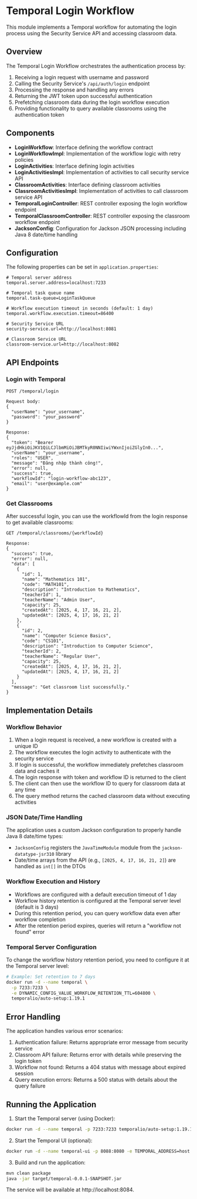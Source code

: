 # Temporal Login Workflow

This module implements a Temporal workflow for automating the login process using the Security Service API and accessing classroom data.

## Overview

The Temporal Login Workflow orchestrates the authentication process by:

1. Receiving a login request with username and password
2. Calling the Security Service's `/api/auth/login` endpoint
3. Processing the response and handling any errors
4. Returning the JWT token upon successful authentication
5. Prefetching classroom data during the login workflow execution
6. Providing functionality to query available classrooms using the authentication token

## Components

- **LoginWorkflow**: Interface defining the workflow contract
- **LoginWorkflowImpl**: Implementation of the workflow logic with retry policies
- **LoginActivities**: Interface defining login activities
- **LoginActivitiesImpl**: Implementation of activities to call security service API
- **ClassroomActivities**: Interface defining classroom activities
- **ClassroomActivitiesImpl**: Implementation of activities to call classroom service API
- **TemporalLoginController**: REST controller exposing the login workflow endpoint
- **TemporalClassroomController**: REST controller exposing the classroom workflow endpoint
- **JacksonConfig**: Configuration for Jackson JSON processing including Java 8 date/time handling

## Configuration

The following properties can be set in `application.properties`:

```properties
# Temporal server address
temporal.server.address=localhost:7233

# Temporal task queue name
temporal.task-queue=LoginTaskQueue

# Workflow execution timeout in seconds (default: 1 day)
temporal.workflow.execution.timeout=86400

# Security Service URL
security-service.url=http://localhost:8081

# Classroom Service URL
classroom-service.url=http://localhost:8082
```

## API Endpoints

### Login with Temporal

```
POST /temporal/login

Request body:
{
  "userName": "your_username",
  "password": "your_password"
}

Response:
{
  "token": "Bearer eyJjdHkiOiJKV1QiLCJlbmMiOiJBMTkyR0NNIiwiYWxnIjoiZGlyIn0...",
  "userName": "your_username",
  "roles": "USER",
  "message": "Đăng nhập thành công!",
  "error": null,
  "success": true,
  "workflowId": "login-workflow-abc123",
  "email": "user@example.com"
}
```

### Get Classrooms

After successful login, you can use the workflowId from the login response to get available classrooms:

```
GET /temporal/classrooms/{workflowId}

Response:
{
  "success": true,
  "error": null,
  "data": [
    {
      "id": 1,
      "name": "Mathematics 101",
      "code": "MATH101",
      "description": "Introduction to Mathematics",
      "teacherId": 1,
      "teacherName": "Admin User",
      "capacity": 25,
      "createdAt": [2025, 4, 17, 16, 21, 2],
      "updatedAt": [2025, 4, 17, 16, 21, 2]
    },
    {
      "id": 2,
      "name": "Computer Science Basics",
      "code": "CS101",
      "description": "Introduction to Computer Science",
      "teacherId": 2,
      "teacherName": "Regular User",
      "capacity": 25,
      "createdAt": [2025, 4, 17, 16, 21, 2],
      "updatedAt": [2025, 4, 17, 16, 21, 2]
    }
  ],
  "message": "Get classroom list successfully."
}
```

## Implementation Details

### Workflow Behavior

1. When a login request is received, a new workflow is created with a unique ID
2. The workflow executes the login activity to authenticate with the security service
3. If login is successful, the workflow immediately prefetches classroom data and caches it
4. The login response with token and workflow ID is returned to the client
5. The client can then use the workflow ID to query for classroom data at any time
6. The query method returns the cached classroom data without executing activities

### JSON Date/Time Handling

The application uses a custom Jackson configuration to properly handle Java 8 date/time types:

- `JacksonConfig` registers the `JavaTimeModule` module from the `jackson-datatype-jsr310` library
- Date/time arrays from the API (e.g., `[2025, 4, 17, 16, 21, 2]`) are handled as `int[]` in the DTOs

### Workflow Execution and History

- Workflows are configured with a default execution timeout of 1 day
- Workflow history retention is configured at the Temporal server level (default is 3 days)
- During this retention period, you can query workflow data even after workflow completion
- After the retention period expires, queries will return a "workflow not found" error

### Temporal Server Configuration

To change the workflow history retention period, you need to configure it at the Temporal server level:

```bash
# Example: Set retention to 7 days
docker run -d --name temporal \
  -p 7233:7233 \
  -e DYNAMIC_CONFIG_VALUE_WORKFLOW_RETENTION_TTL=604800 \
  temporalio/auto-setup:1.19.1
```

## Error Handling

The application handles various error scenarios:

1. Authentication failure: Returns appropriate error message from security service
2. Classroom API failure: Returns error with details while preserving the login token
3. Workflow not found: Returns a 404 status with message about expired session
4. Query execution errors: Returns a 500 status with details about the query failure

## Running the Application

1. Start the Temporal server (using Docker):

```bash
docker run -d --name temporal -p 7233:7233 temporalio/auto-setup:1.19.1
```

2. Start the Temporal UI (optional):

```bash
docker run -d --name temporal-ui -p 8088:8080 -e TEMPORAL_ADDRESS=host.docker.internal:7233 temporalio/ui:2.10.3
```

3. Build and run the application:

```bash
mvn clean package
java -jar target/temporal-0.0.1-SNAPSHOT.jar
```

The service will be available at http://localhost:8084. 